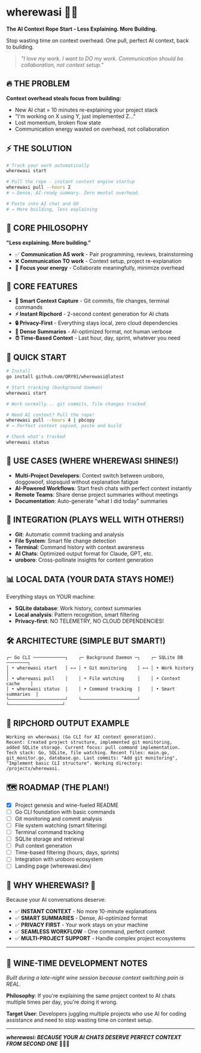 # wherewasi 🧠💫

**The AI Context Rope Start - Less Explaining. More Building.**

Stop wasting time on context overhead. One pull, perfect AI context, back to building.

> *"I love my work. I want to DO my work. Communication should be collaboration, not context setup."*

## 🔥 THE PROBLEM

**Context overhead steals focus from building:**
- New AI chat = 10 minutes re-explaining your project stack
- "I'm working on X using Y, just implemented Z..."
- Lost momentum, broken flow state  
- Communication energy wasted on overhead, not collaboration

## ⚡ THE SOLUTION

```bash
# Track your work automatically
wherewasi start

# Pull the rope - instant context engine startup
wherewasi pull --hours 2
# → Dense, AI-ready summary. Zero mental overhead.

# Paste into AI chat and GO
# → More building, less explaining
```

## 🎯 CORE PHILOSOPHY

**"Less explaining. More building."**

- ✅ **Communication AS work** - Pair programming, reviews, brainstorming
- ❌ **Communication TO work** - Context setup, project re-explanation  
- 🎯 **Focus your energy** - Collaborate meaningfully, minimize overhead

## 🎯 CORE FEATURES

- **🧠 Smart Context Capture** - Git commits, file changes, terminal commands
- **⚡ Instant Ripchord** - 2-second context generation for AI chats
- **🔒 Privacy-First** - Everything stays local, zero cloud dependencies
- **🎨 Dense Summaries** - AI-optimized format, not human verbose
- **⏰ Time-Based Context** - Last hour, day, sprint, whatever you need

## 🚀 QUICK START

```bash
# Install
go install github.com/QRY91/wherewasi@latest

# Start tracking (background daemon)
wherewasi start

# Work normally... git commits, file changes tracked

# Need AI context? Pull the rope!
wherewasi pull --hours 4 | pbcopy
# → Perfect context copied, paste and build

# Check what's tracked
wherewasi status
```

## 🎪 USE CASES (WHERE WHEREWASI SHINES!)

- **Multi-Project Developers**: Context switch between uroboro, doggowoof, slopsquid without explanation fatigue
- **AI-Powered Workflows**: Start fresh chats with perfect context instantly
- **Remote Teams**: Share dense project summaries without meetings
- **Documentation**: Auto-generate "what I did today" summaries

## 🔧 INTEGRATION (PLAYS WELL WITH OTHERS!)

- **Git**: Automatic commit tracking and analysis
- **File System**: Smart file change detection
- **Terminal**: Command history with context awareness
- **AI Chats**: Optimized output format for Claude, GPT, etc.
- **uroboro**: Cross-pollinate insights for content generation

## 📊 LOCAL DATA (YOUR DATA STAYS HOME!)

Everything stays on YOUR machine:
- **SQLite database**: Work history, context summaries
- **Local analysis**: Pattern recognition, smart filtering
- **Privacy-first**: NO TELEMETRY, NO CLOUD DEPENDENCIES!

## 🛠️ ARCHITECTURE (SIMPLE BUT SMART!)

```
┌─ Go CLI ────────────┐    ┌─ Background Daemon ─┐    ┌─ SQLite DB ────────┐
│ • wherewasi start   │ ←→ │ • Git monitoring    │ ←→ │ • Work history     │
│ • wherewasi pull    │    │ • File watching     │    │ • Context cache    │
│ • wherewasi status  │    │ • Command tracking  │    │ • Smart summaries  │
└─────────────────────┘    └─────────────────────┘    └────────────────────┘
```

## 🎯 RIPCHORD OUTPUT EXAMPLE

```
Working on wherewasi (Go CLI for AI context generation). 
Recent: Created project structure, implemented git monitoring, 
added SQLite storage. Current focus: pull command implementation.
Tech stack: Go, SQLite, file watching. Recent files: main.go, 
git_monitor.go, database.go. Last commits: "Add git monitoring", 
"Implement basic CLI structure". Working directory: /projects/wherewasi.
```

## 🗺️ ROADMAP (THE PLAN!)

- [x] Project genesis and wine-fueled README
- [ ] Go CLI foundation with basic commands
- [ ] Git monitoring and commit analysis
- [ ] File system watching (smart filtering)
- [ ] Terminal command tracking
- [ ] SQLite storage and retrieval
- [ ] Pull context generation
- [ ] Time-based filtering (hours, days, sprints)
- [ ] Integration with uroboro ecosystem
- [ ] Landing page (wherewasi.dev)

## 🚨 WHY WHEREWASI? 🚨

Because your AI conversations deserve:
- ✅ **INSTANT CONTEXT** - No more 10-minute explanations
- ✅ **SMART SUMMARIES** - Dense, AI-optimized format
- ✅ **PRIVACY FIRST** - Your work stays on your machine
- ✅ **SEAMLESS WORKFLOW** - One command, perfect context
- ✅ **MULTI-PROJECT SUPPORT** - Handle complex project ecosystems

---

## 🍷 WINE-TIME DEVELOPMENT NOTES

*Built during a late-night wine session because context switching pain is REAL.*

**Philosophy**: If you're explaining the same project context to AI chats multiple times per day, you're doing it wrong.

**Target User**: Developers juggling multiple projects who use AI for coding assistance and need to stop wasting time on context setup.

---

***wherewasi: BECAUSE YOUR AI CHATS DESERVE PERFECT CONTEXT FROM SECOND ONE*** 🧠💫🚀